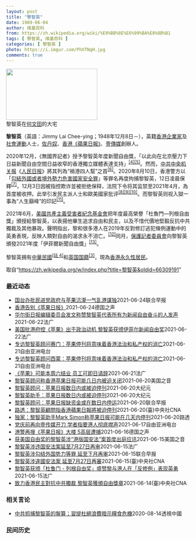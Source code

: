 ```yaml
---
layout: post
title: "黎智英"
date: 1989-06-04
author: 维基百科
from: https://zh.wikipedia.org/wiki/%E9%BB%8E%E6%99%BA%E8%8B%B1
tags: [ 黎智英, 维基百科 ]
categories: [ 黎智英 ]
photo: https://i.imgur.com/PhXTNqH.jpg
comments: true
---
```

<div class="mw-parser-output"><div id="noteTA-3146cf78" class="noteTA"><div class="noteTA-group"><div data-noteta-group-source="module" data-noteta-group="IT"></div></div><div class="noteTA-local"><div data-noteta-code="zh:巧克力; zh-tw:巧克力; zh-hk:朱古力; zh-cn:巧克力;"></div><div data-noteta-code="zh-tw:黑道; zh-hk:黑社會; zh-cn:黑社会;"></div><div data-noteta-code="zh-tw:飯店; zh-hk:酒店; zh-cn:饭店;"></div><div data-noteta-code="zh-tw:伍佛維茲; zh-hk:沃夫維茲 ;zh-cn:沃尔福威茨;"></div></div></div>

<div class="thumb tright"><div class="thumbinner" style="width:252px;"><a href="/wiki/File:Jimmy_Lai_Chee-ying_home_in_Ho_Man_Tin_20200418.png" class="image"><img alt="" src="//upload.wikimedia.org/wikipedia/commons/thumb/9/9f/Jimmy_Lai_Chee-ying_home_in_Ho_Man_Tin_20200418.png/250px-Jimmy_Lai_Chee-ying_home_in_Ho_Man_Tin_20200418.png" decoding="async" width="250" height="140" class="thumbimage" srcset="//upload.wikimedia.org/wikipedia/commons/thumb/9/9f/Jimmy_Lai_Chee-ying_home_in_Ho_Man_Tin_20200418.png/375px-Jimmy_Lai_Chee-ying_home_in_Ho_Man_Tin_20200418.png 1.5x, //upload.wikimedia.org/wikipedia/commons/thumb/9/9f/Jimmy_Lai_Chee-ying_home_in_Ho_Man_Tin_20200418.png/500px-Jimmy_Lai_Chee-ying_home_in_Ho_Man_Tin_20200418.png 2x" data-file-width="861" data-file-height="481"></a>  <div class="thumbcaption"><div class="magnify"><a href="/wiki/File:Jimmy_Lai_Chee-ying_home_in_Ho_Man_Tin_20200418.png" class="internal" title="放大"></a></div>黎智英在<a href="/wiki/%E4%BD%95%E6%96%87%E7%94%B0" title="何文田">何文田</a>的大宅</div></div></div>
<p><b>黎智英</b>（英語：<span lang="en">Jimmy Lai Chee-ying</span>；1948年12月8日<span class="useeditintro" title="Template:BLP editintro">－</span>），英籍<a href="/wiki/%E9%A6%99%E6%B8%AF" title="香港">香港</a><a href="/wiki/%E4%BC%81%E4%B8%9A%E5%AE%B6" title="企业家">企業家</a>及<a href="/wiki/%E7%A4%BE%E6%9C%83%E9%81%8B%E5%8B%95" title="社會運動">社會運動</a>人士，<a href="/wiki/%E4%BD%90%E4%B8%B9%E5%A5%B4" title="佐丹奴">佐丹奴</a>、<a href="/wiki/%E8%98%8B%E6%9E%9C%E6%97%A5%E5%A0%B1_(%E9%A6%99%E6%B8%AF)" title="蘋果日報 (香港)">香港《蘋果日報》</a>、<a href="/wiki/%E5%A3%B9%E5%82%B3%E5%AA%92" title="壹傳媒">壹傳媒</a>創辦人。
</p><p>2020年12月，《無國界記者》授予黎智英年度新聞自由獎，「以此向在北京壓力下日益新聞自由空間日益收窄的香港獨立媒體表達支持」<sup id="cite_ref-7" class="reference"><a href="#cite_note-7">[4]</a></sup><sup id="cite_ref-8" class="reference"><a href="#cite_note-8">[5]</a></sup>。然而，<a href="/wiki/%E4%B8%AD%E5%85%B1%E4%B8%AD%E5%A4%AE%E6%9C%BA%E5%85%B3%E6%8A%A5" title="中共中央机关报">中共中央机关报</a>《<a href="/wiki/%E4%BA%BA%E6%B0%91%E6%97%A5%E6%8A%A5" title="人民日报">人民日报</a>》將其列為“禍港四人幫”之首<sup id="cite_ref-王平2019_9-0" class="reference"><a href="#cite_note-王平2019-9">[6]</a></sup>。2020年8月10日，香港警方以「<a href="/wiki/%E4%B8%AD%E8%8F%AF%E4%BA%BA%E6%B0%91%E5%85%B1%E5%92%8C%E5%9C%8B%E9%A6%99%E6%B8%AF%E7%89%B9%E5%88%A5%E8%A1%8C%E6%94%BF%E5%8D%80%E7%B6%AD%E8%AD%B7%E5%9C%8B%E5%AE%B6%E5%AE%89%E5%85%A8%E6%B3%95" title="中華人民共和國香港特別行政區維護國家安全法">勾結外國或者境外勢力危害國家安全罪</a>」等罪名再度拘捕黎智英，12日凌晨保釋<sup id="cite_ref-auto_10-0" class="reference"><a href="#cite_note-auto-10">[7]</a></sup>，12月3日因被指控欺诈並被拒绝保释，法院下令将其监禁至2021年4月，為首度被收押。此举引发民主派人士和歐美國家批评<sup id="cite_ref-11" class="reference"><a href="#cite_note-11">[8]</a></sup><sup id="cite_ref-12" class="reference"><a href="#cite_note-12">[9]</a></sup><sup id="cite_ref-over100_13-0" class="reference"><a href="#cite_note-over100-13">[10]</a></sup>。而黎智英则视入獄一事為“人生巔峰”的印記<sup id="cite_ref-14" class="reference"><a href="#cite_note-14">[11]</a></sup>。
</p><p>2021年6月，<a href="/wiki/%E5%85%B1%E7%94%A2%E4%B8%BB%E7%BE%A9%E5%8F%97%E9%9B%A3%E8%80%85%E7%B4%80%E5%BF%B5%E5%9F%BA%E9%87%91%E6%9C%83" title="共產主義受難者紀念基金會">美國共產主義受害者紀念基金會</a>把年度最高榮譽「杜魯門—列根自由獎」頒授給黎智英，以表揚他畢生追求自由和民主，以及不惜代價地堅毅反抗中共獨裁及其他暴政。聲明指出，黎和很多港人在2019年反對修訂逃犯條例運動中的英勇表現，反映人類對自由的渴求永不消亡。<sup id="cite_ref-15" class="reference"><a href="#cite_note-15">[12]</a></sup>同月，<a href="/wiki/%E4%BF%9D%E8%AD%B7%E8%A8%98%E8%80%85%E5%A7%94%E5%93%A1%E6%9C%83" title="保護記者委員會">保護記者委員會</a>向黎智英頒發2021年度「伊菲爾新聞自由獎」<sup id="cite_ref-16" class="reference"><a href="#cite_note-16">[13]</a></sup>。
</p><p>黎智英拥有<a href="/wiki/%E4%B8%AD%E8%8F%AF%E6%B0%91%E5%9C%8B%E5%9C%8B%E6%B0%91#陆港澳居民" title="中華民國國民">中華民國</a><span id="noteTag-cite_ref-sup"><sup id="cite_ref-bb1_17-0" class="reference"><a href="#cite_note-bb1-17">[註 4]</a></sup></span>和<a href="/wiki/%E8%8B%B1%E5%9C%8B%E5%9C%8B%E7%B1%8D" class="mw-redirect" title="英國國籍">英国国籍</a><sup id="cite_ref-a1_6-1" class="reference"><a href="#cite_note-a1-6">[3]</a></sup>，現為<a href="/wiki/%E9%A6%99%E6%B8%AF%E5%B1%85%E6%B0%91#永久性居民" title="香港居民">香港永久性居民</a>。
</p>
</div><noscript><img src="//zh.wikipedia.org/wiki/Special:CentralAutoLogin/start?type=1x1" alt="" title="" width="1" height="1" style="border: none; position: absolute;"></noscript>
<div class="printfooter">取自“<a dir="ltr" href="https://zh.wikipedia.org/w/index.php?title=黎智英&amp;oldid=66309191">https://zh.wikipedia.org/w/index.php?title=黎智英&amp;oldid=66309191</a>”</div><div id="recent-news"><h3>最近动态</h3><ul><li><a href="https://nodebe4.github.io/waimei/2021-06-24/%E5%9B%BD%E5%8F%B0%E5%8A%9E%E6%89%B9%E6%B0%91%E8%BF%9B%E5%85%9A%E6%94%BF%E5%BA%9C%E4%B8%8E%E8%8B%B9%E6%9E%9C%E6%B2%86%E7%80%A3%E4%B8%80%E6%B0%94%E4%B9%B1%E6%B8%AF%E8%B0%8B%E7%8B%AC" title="国台办批民进党政府与苹果沆瀣一气乱港谋独—— 中国大陆国台办昨天（24日）批评台湾民进党政府和一些台独头面人物，与黎智英及《苹果日报》沆瀣一气，乱港谋“独”，并警告民进党政府停止插手香港事务。 ...">国台办批民进党政府与苹果沆瀣一气乱港谋独</a><time>2021-06-24</time><a class="tag">联合早报</a></li>
<li><a href="https://nodebe4.github.io/waimei/2021-06-24/%E9%A6%99%E6%B8%AF%E5%91%8A%E5%88%AB-%E8%8B%B9%E6%9E%9C%E6%97%A5%E6%8A%A5" title="香港告别《苹果日报》—— 创办人黎智英：《苹果日报》1995年由富商黎智英创办。少年时从广东偷渡至香港的黎智英曾公开支持89民运，并因此受到大陆官方的制裁。他于1990年创办壹传媒有限公司后，旗...">香港告别《苹果日报》</a><time>2021-06-24</time><a class="tag">德国之声</a></li>
<li><a href="https://nodebe4.github.io/waimei/2021-06-22/%E5%8D%8E%E5%B0%94%E8%A1%97%E6%97%A5%E6%8A%A5%E7%BC%96%E8%BE%91%E5%A7%94%E5%91%98%E4%BC%9A%E5%8F%91%E6%96%87%E7%A7%B0%E8%B5%9E%E9%BB%8E%E6%99%BA%E8%8B%B1%E4%BB%A3%E8%A1%A8%E6%89%80%E6%9C%89%E4%B8%BA%E6%96%B0%E9%97%BB%E8%87%AA%E7%94%B1%E5%A5%8B%E6%96%97%E7%9A%84%E4%BA%BA%E5%8F%91%E5%A3%B0" title="华尔街日报编辑委员会发文称赞黎智英代表所有为新闻自由奋斗的人发声—— 23/06/2021 - 02:15 文章写道：“保护记者委员会“”成立于40年前，旨在为那些“被攻击、被监禁或被杀害的记者...">华尔街日报编辑委员会发文称赞黎智英代表所有为新闻自由奋斗的人发声</a><time>2021-06-22</time><a class="tag">法广</a></li>
<li><a href="https://nodebe4.github.io/waimei/2021-06-22/%E7%BE%8E%E5%9B%BD%E6%89%B9%E6%B8%AF%E5%BA%9C%E6%8E%A7-%E8%8B%B9%E6%9E%9C-%E5%87%BA%E4%BA%8E%E6%94%BF%E6%B2%BB%E5%8A%A8%E6%9C%BA-%E9%BB%8E%E6%99%BA%E8%8B%B1%E8%8E%B7%E9%A2%81%E4%BC%8A%E8%8F%B2%E5%B0%94%E6%96%B0%E9%97%BB%E8%87%AA%E7%94%B1%E5%A5%96" title="美国批港府控《苹果》出于政治动机&nbsp; 黎智英获颁伊菲尔新闻自由奖—— 22/06/2021 - 10:24 美国国务院发言人普莱斯昨(21日)午回应《苹果日报》的公司资金遭当局冻结时表示，美方高度...">美国批港府控《苹果》出于政治动机  黎智英获颁伊菲尔新闻自由奖</a><time>2021-06-22</time><a class="tag">法广</a></li>
<li><a href="https://nodebe4.github.io/waimei/2021-06-21/%E4%B8%93%E8%AE%BF%E9%BB%8E%E6%99%BA%E8%8B%B1%E9%A1%BE%E9%97%AE%E8%B5%9B%E9%97%A8-%E8%8B%B9%E6%9E%9C%E5%81%9C%E5%88%8A%E5%B0%86%E6%84%8F%E5%91%B3%E7%9D%80%E9%A6%99%E6%B8%AF%E6%B3%95%E6%B2%BB%E5%92%8C%E7%A7%81%E4%BA%A7%E6%9D%83%E7%9A%84%E6%B6%88%E4%BA%A1" title="专访黎智英顾问赛门：苹果停刊将意味着香港法治和私产权的消亡—— 香港《苹果日报》创刊满26周年之际，传出有可能将在本周停刊的坏消息。香港当局引用《国安法》冻结了《苹果日报》银行账户后，《苹果日报...">专访黎智英顾问赛门：苹果停刊将意味着香港法治和私产权的消亡</a><time>2021-06-21</time><a class="tag">自由亚洲电台</a></li>
<li><a href="https://nodebe4.github.io/waimei/2021-06-21/%E4%B8%93%E8%AE%BF%E9%BB%8E%E6%99%BA%E8%8B%B1%E9%A1%BE%E9%97%AE%E8%A5%BF%E8%92%99-%E8%8B%B9%E6%9E%9C%E5%81%9C%E5%88%8A%E5%B0%86%E6%84%8F%E5%91%B3%E7%9D%80%E9%A6%99%E6%B8%AF%E6%B3%95%E6%B2%BB%E5%92%8C%E7%A7%81%E4%BA%A7%E6%9D%83%E7%9A%84%E6%B6%88%E4%BA%A1" title="专访黎智英顾问西蒙：苹果停刊将意味着香港法治和私产权的消亡—— 香港《苹果日报》创刊满26周年之际，传出有可能将在本周停刊的坏消息。香港当局引用《国安法》冻结了《苹果日报》银行账户后，《苹果日报...">专访黎智英顾问西蒙：苹果停刊将意味着香港法治和私产权的消亡</a><time>2021-06-21</time><a class="tag">自由亚洲电台</a></li>
<li><a href="https://nodebe4.github.io/waimei/2021-06-21/%E8%8B%B9%E6%9E%9C-%E5%8F%AF%E8%83%BD%E6%9C%AC%E5%91%A8%E5%85%AD%E7%BB%93%E4%B8%9A-%E5%91%98%E5%B7%A5%E5%8F%AF%E5%8D%B3%E6%97%A5%E8%AF%B7%E8%BE%9E" title="《苹果》可能本周六结业 员工可即日请辞—— 21/06/2021 - 12:22 美国的彭博通讯社昨(20日)曾引述消息人士说，公司的现金能维持该报正常营运数星期，但该报创办人黎智英的私人顾问M...">《苹果》可能本周六结业 员工可即日请辞</a><time>2021-06-21</time><a class="tag">法广</a></li>
<li><a href="https://nodebe4.github.io/waimei/2021-06-20/%E9%BB%8E%E6%99%BA%E8%8B%B1%E9%A1%BE%E9%97%AE%E7%A7%B0%E9%A6%99%E6%B8%AF%E8%8B%B9%E6%9E%9C%E6%97%A5%E6%8A%A5%E5%8F%AF%E8%83%BD%E5%87%A0%E6%97%A5%E5%86%85%E8%A2%AB%E8%BF%AB%E5%85%B3%E9%97%AD" title="黎智英顾问称香港苹果日报可能几日内被迫关闭—— Mon, 21 Jun 2021 03:19:32 GMT 香港报摊上的《苹果日报》（2021年5月17日） 壹传媒集团创始人黎智英的顾问星期一表...">黎智英顾问称香港苹果日报可能几日内被迫关闭</a><time>2021-06-20</time><a class="tag">美国之音</a></li>
<li><a href="https://nodebe4.github.io/waimei/2021-06-20/%E9%BB%8E%E6%99%BA%E8%8B%B1%E9%A1%BE%E9%97%AE-%E8%8B%B9%E6%9E%9C%E6%97%A5%E6%8A%A5%E6%95%B0%E6%97%A5%E5%86%85%E6%88%96%E8%A2%AB%E8%BF%AB%E5%81%9C%E5%88%8A" title="黎智英顾问：苹果日报数日内或被迫停刊—— 【大纪元2021年06月21日讯】（大纪元记者夏雨综合报导）当地时间周一（6月21日），被监禁的媒体大亨黎智英的一名顾问告诉路透社，香港《苹果日报》将在...">黎智英顾问：苹果日报数日内或被迫停刊</a><time>2021-06-20</time><a class="tag">大纪元</a></li>
<li><a href="https://nodebe4.github.io/waimei/2021-06-20/%E9%BB%8E%E6%99%BA%E8%8B%B1%E5%8A%A9%E6%89%8B-%E8%8B%B9%E6%9E%9C%E6%97%A5%E6%8A%A5%E6%95%B0%E6%97%A5%E5%86%85%E6%88%96%E8%A2%AB%E8%BF%AB%E5%81%9C%E5%88%8A" title="黎智英助手：苹果日报数日内或被迫停刊—— 【大纪元2021年06月21日讯】（大纪元记者夏雨综合报导）当地时间周一（6月21日），被监禁的媒体大亨黎智英的一名顾问告诉路透社，香港《苹果日报》将在...">黎智英助手：苹果日报数日内或被迫停刊</a><time>2021-06-20</time><a class="tag">大纪元</a></li>
<li><a href="https://nodebe4.github.io/waimei/2021-06-20/%E9%BB%8E%E6%99%BA%E8%8B%B1%E9%A1%BE%E9%97%AE-%E8%8B%B9%E6%9E%9C%E6%97%A5%E6%8A%A5%E7%BC%BA%E8%B5%84%E9%87%91%E6%88%96%E5%9C%A8%E6%95%B0%E6%97%A5%E5%86%85%E5%81%9C%E8%BF%90" title="黎智英顾问：苹果日报缺资金或在数日内停运—— 黎智英的助手兼顾问西蒙透露，《苹果日报》无法获取更多资金，被迫停止运作是“数日内的事” 。图为昨天香港街头报摊上摆放的《苹果日报》。（彭博社） 知情...">黎智英顾问：苹果日报缺资金或在数日内停运</a><time>2021-06-20</time><a class="tag">联合早报</a></li>
<li><a href="https://nodebe4.github.io/waimei/2021-06-20/%E8%B7%AF%E9%80%8F-%E9%BB%8E%E6%99%BA%E8%8B%B1%E9%A1%A7%E5%95%8F%E6%8C%87%E9%A6%99%E6%B8%AF%E8%98%8B%E6%9E%9C%E6%97%A5%E5%A0%B1%E5%B0%87%E8%A2%AB%E8%BF%AB%E5%81%9C%E5%88%8A" title="路透：黎智英顧問指香港蘋果日報將被迫停刊—— 遭囚禁媒體大亨黎智英的顧問賽門向路透社表示，香港當局依據國安法凍結「蘋果日報」公司資產後，這份報紙「將在幾天內」被迫停刊。圖為蘋果日報大樓。（中央社...">路透：黎智英顧問指香港蘋果日報將被迫停刊</a><time>2021-06-20</time><a class="tag">(臺)中央社CNA</a></li>
<li><a href="https://nodebe4.github.io/waimei/2021-06-20/%E7%8B%AC%E5%AE%B6-%E9%BB%8E%E6%99%BA%E8%8B%B1%E5%8A%A9%E6%89%8BMark-Simon%E7%A7%B0%E8%8B%B9%E6%9E%9C%E6%97%A5%E6%8A%A5%E5%8F%AF%E8%83%BD%E5%9C%A8%E5%87%A0%E5%A4%A9%E5%86%85%E5%81%9C%E5%88%8A" title="独家：黎智英助手Mark Simon称苹果日报可能在几天内停刊—— 2021-06-21T01:13:01Z 路透香港6月21日 - 壹传媒创办人黎智英的助手Mark Simon周一对路透表示，...">独家：黎智英助手Mark Simon称苹果日报可能在几天内停刊</a><time>2021-06-20</time><a class="tag">路透</a></li>
<li><a href="https://nodebe4.github.io/waimei/2021-06-17/%E5%85%9A%E5%BA%86%E5%89%8D%E5%86%8D%E5%90%91%E5%A3%B9%E4%BC%A0%E5%AA%92%E5%BC%80%E5%88%80-%E5%AD%A6%E8%80%85%E6%8C%87%E8%A6%81%E6%B8%AF%E4%BA%BA%E5%BD%BB%E5%BA%95%E5%99%A4%E5%A3%B0" title="党庆前再向壹传媒开刀 学者指要港人彻底噤声—— 港警去年8月以《国安法》等罪名，拘捕壹传媒集团创办人黎智英及多名高层，并闯入壹传媒大楼搜查。事隔不足一年，港警再以同类手法采取行动，是次更搜查记者...">党庆前再向壹传媒开刀     学者指要港人彻底噤声</a><time>2021-06-17</time><a class="tag">自由亚洲电台</a></li>
<li><a href="https://nodebe4.github.io/waimei/2021-06-16/%E6%B8%AF%E8%AD%A6%E5%86%8D%E6%90%9C-%E8%8B%B9%E6%9E%9C%E6%97%A5%E6%8A%A5-%E5%A4%A7%E6%A5%BC-5%E9%AB%98%E5%B1%82%E9%81%AD%E6%8D%95" title="港警再搜《苹果日报》大楼 5高层遭捕—— 2021-06-17T01:26:23.150Z 图为去年8月港警察搜查《苹果日报》总部并逮捕集团创办人黎智英后，香港民众连夜赶往购买报纸表示支持的画面...">港警再搜《苹果日报》大楼 5高层遭捕</a><time>2021-06-16</time><a class="tag">德国之声</a></li>
<li><a href="https://nodebe4.github.io/waimei/2021-06-15/%E8%8E%B7%E7%BE%8E%E5%9B%BD%E8%87%AA%E7%94%B1%E5%A5%96%E7%9A%84%E9%BB%8E%E6%99%BA%E8%8B%B1%E6%B6%89-%E6%B8%AF%E7%89%88%E5%9B%BD%E5%AE%89%E6%B3%95-%E6%A1%88%E9%A6%96%E5%BA%A6%E5%87%BA%E5%BA%AD%E5%BA%94%E8%AE%AF" title="获美国自由奖的黎智英涉“港版国安法”案首度出庭应讯—— Tue, 15 Jun 2021 16:29:57 GMT 香港苹果日报老板黎智英5月28日离开法庭（资料照片/路透社） 香港壹传媒集团创...">获美国自由奖的黎智英涉“港版国安法”案首度出庭应讯</a><time>2021-06-15</time><a class="tag">美国之音</a></li>
<li><a href="https://nodebe4.github.io/waimei/2021-06-15/%E9%BB%8E%E6%99%BA%E8%8B%B1%E6%B6%89%E8%BF%9D%E5%9B%BD%E5%AE%89%E6%B3%95%E6%A1%88%E5%BB%B6%E8%87%B37%E6%9C%8827%E6%97%A5%E5%86%8D%E5%AE%A1" title="黎智英涉违国安法案延至7月27日再审—— 15/06/2021 - 17:41 据香港电台报导，控罪指，黎智英于去年7月1日至今年2月15日间，与前私人助理Mark Simon、律师助理陈梓华、...">黎智英涉违国安法案延至7月27日再审</a><time>2021-06-15</time><a class="tag">法广</a></li>
<li><a href="https://nodebe4.github.io/waimei/2021-06-15/%E9%BB%8E%E6%99%BA%E8%8B%B1%E6%B6%89%E5%8B%BE%E7%BB%93%E5%A4%96%E5%9B%BD%E5%8A%BF%E5%8A%9B%E7%AD%89%E7%BD%AA-%E5%BB%B6%E8%87%B3%E4%B8%8B%E6%9C%88%E5%86%8D%E5%AE%A1" title="黎智英涉勾结外国势力等罪 延至下月再审—— 香港壹传媒集团创办人黎智英早前因被控串谋勾结外国势力危害国家安全罪等三项罪行，违反《香港国安法》，今天在西九龙裁判法院出庭，法官把案件延至7月27日审...">黎智英涉勾结外国势力等罪 延至下月再审</a><time>2021-06-15</time><a class="tag">联合早报</a></li>
<li><a href="https://nodebe4.github.io/waimei/2021-06-15/%E9%BB%8E%E6%99%BA%E8%8B%B1%E6%B6%89%E9%81%95%E5%9C%8B%E5%AE%89%E6%B3%95%E6%A1%88-%E5%BB%B6%E8%87%B37%E6%9C%8827%E6%97%A5%E5%86%8D%E5%AF%A9" title="黎智英涉違國安法案 延至7月27日再審—— （中央社記者張謙香港15日電）香港壹傳媒集團創辦人黎智英因涉嫌違反「港區國安法」相關罪行，今天在西九龍裁判法院出庭，法官把案件延至7月27日審訊。 綜...">黎智英涉違國安法案 延至7月27日再審</a><time>2021-06-15</time><a class="tag">(臺)中央社CNA</a></li>
<li><a href="https://nodebe4.github.io/waimei/2021-06-15/%E9%BB%8E%E6%99%BA%E8%8B%B1%E8%8E%B7%E9%A2%81-%E6%9D%9C%E9%B2%81%E9%97%A8-%E5%88%97%E6%A0%B9%E8%87%AA%E7%94%B1%E5%A5%96-%E7%9B%9B%E8%B5%9E%E9%BB%8E%E4%B8%8E%E6%B8%AF%E4%BA%BA%E5%9C%A8-%E5%8F%8D%E4%BF%AE%E4%BE%8B-%E8%A1%A8%E7%8E%B0%E8%8B%B1%E5%8B%87" title="黎智英获颁「杜鲁门 - 列根自由奖」盛赞黎与港人在「反修例」表现英勇—— 15/06/2021 - 09:12 黎智英是继荣休主教陈日君枢机之后第二个获得此项殊荣的港人，曾于2019年在美国白宫...">黎智英获颁「杜鲁门 - 列根自由奖」盛赞黎与港人在「反修例」表现英勇</a><time>2021-06-15</time><a class="tag">法广</a></li>
<li><a href="https://nodebe4.github.io/waimei/2021-06-14/%E8%87%B4%E5%8A%9B%E9%A6%99%E6%B8%AF%E6%B0%91%E4%B8%BB%E5%B0%8D%E6%8A%97%E4%B8%AD%E5%85%B1%E7%8D%A8%E8%A3%81-%E9%BB%8E%E6%99%BA%E8%8B%B1%E7%8D%B2%E9%A0%92%E8%87%AA%E7%94%B1%E7%8D%8E%E7%AB%A0" title="致力香港民主對抗中共獨裁 黎智英獲頒自由獎章—— （中央社華盛頓13日綜合外電報導）美國國會授權成立的「共產主義受害者紀念基金會」近日頒發「杜魯門-雷根自由獎章」給香港壹傳媒創辦人黎智英，以表彰...">致力香港民主對抗中共獨裁 黎智英獲頒自由獎章</a><time>2021-06-14</time><a class="tag">(臺)中央社CNA</a></li>
</ul></div><div id="open-opinion"><h3>相关言论</h3><ul><li><a href="https://nodebe4.github.io/opinion/2020-08-14/%E4%B8%AD%E5%85%B1%E6%8A%93%E6%8D%95%E9%BB%8E%E6%99%BA%E8%8B%B1%E7%9A%84%E7%9B%A4%E7%AE%97-%E7%BF%92%E6%8F%90%E6%9D%9C%E7%B5%95%E6%B5%AA%E8%B2%BB%E6%9A%97%E7%A4%BA%E7%B3%A7%E9%A3%9F%E5%8D%B1%E6%A9%9F/" title="透視中國">中共抓捕黎智英的盤算；習提杜絕浪費暗示糧食危機</a><time>2020-08-14</time><a class="tag">透視中國</a></li>
</ul></div><div id="mjls-record"><h3>民间历史</h3><ul></ul></div>